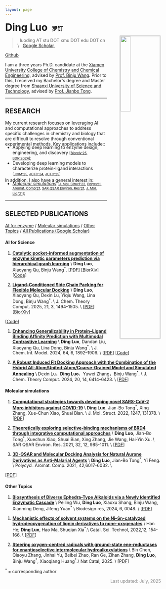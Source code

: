 ```yaml
---
layout: page
---
```


<img align="right" src="assets/img/thumb.png" style="margin-left:40px; margin-bottom:20px; margin-top:45px; border:4px solid #ddd;border-radius:4px; max-width:210px; width:25%; height:auto">

**<font size="6"> Ding Luo </font> &nbsp; <font size="4"> 罗钉 </font>**

> <i class="fas fa-at"></i> &nbsp; luoding AT stu DOT xmu DOT edu DOT cn \\
> <i class="fas fa-link"></i> &nbsp; 
[<i class="fas fa-graduation-cap"></i> Google Scholar](https://scholar.google.com/citations?user=BlQHxToAAAAJ),
<!-- [<i class="fas fa-graduation-cap"></i> Semantic Scholar](https://www.semanticscholar.org/author/Yutong-Xie/3956514), -->
<!-- [<i class="fab fa-linkedin-in"></i> LinkedIn](https://www.linkedin.com/in/yutxie),
[<i class="fab fa-twitter"></i> Twitter](https://twitter.com/yutxie), -->
[<i class="fab fa-github"></i> Github](https://github.com/ld139)

I am a three years Ph.D. candidate at the [Xiamen University](https://www.xmu.edu.cn/) [College of Chemistry and Chemical Engineering](https://chem.xmu.edu.cn/), advised by [Prof. Binju Wang](https://chem.xmu.edu.cn/info/1421/7656.htm). 
Prior to this, I received my Bachelor's degree and Master degree from [Shaanxi University of Science and Technology](https://www.sust.edu.cn/), advised by [Prof. Jianbo Tong](https://hg.sust.edu.cn/info/1236/5604.htm).
<!-- <span style="font-weight: bold; color: red;">I'm looking for tenure-track and postdoctoral positions that start Fall 2026! If my research aligns with your interest or you know of any relevant opportunities, I would be more than happy to get in touch :). Please find my</span> [**CV here**](https://drive.google.com/file/d/17HsrAQy3KGlnQOSLAHNBNzqU2rVOJ3hI/view?usp=sharing).  -->

---

## RESEARCH

My current research focuses on  leveraging ​​AI and computational approaches​​ to address specific challenges in chemistry and biology that are difficult to resolve through conventional experimental methods. 
Key applications include::
<ul style="margin-top: -20px;margin-bottom: -10px;">
<li>Applying ​​deep learning to enzyme design, engineering, and discovery​ <span style="font-size:11px;">[<a href="https://www.biorxiv.org/content/10.1101/2025.05.18.654694v1">Biorxiv'25</a>, <a href="https://doi.org/10.34133/bdr.0048">BDR'2024</a>]</span>; </li>
<li>Developing deep learning models to characterize protein-ligand interactions​ <span style="font-size:11px;">[<a href="https://doi.org/10.1021/acs.jcim.3c01961">JCIM'25</a>, <a href="https://doi.org/10.1021/acs.jctc.4c00653">JCTC'24</a>, <a href="https://doi.org/10.1021/acs.jctc.4c01636">JCTC'25</a>]</span> </li>
<!-- <li>Aligning AI with human behaviors, objectives, and values. </li> -->
<!-- <li>Foundation models for human behaviors (<a href="https://arxiv.org/abs/2505.23058">Be.FM</a>) <span style="font-size:11px;">[<a href="">arXiv'25</a>]</span>. </li> -->
</ul>
<!-- </p> -->

In addition, I also have a general interest in: 
<ul style="margin-top: -20px;margin-bottom: 15px;">
<li><a href="#Molecuar simulations"><em>Molecuar simulations</em></a>
<span style="font-size:11px;">[<a href="https://doi.org/10.1016/j.molstruc.2021.131378/">J. Mol. Struct'22</a>, 
<a href="https://doi.org/10.1080/10406638.2021.1973519">Polycycl. Aromat. Comp'21</a>,
<a href="https://doi.org/10.1080/1062936x.2021.1999317">SAR QSAR Environ. Res'21</a>, 
<a href="https://doi.org/10.1016/j.molliq.2021.116235">J. Mol. Liq.'21</a>]</span>; </li>
</ul>

<!-- For undergraduate and master students who find my research interesting and would like to work with me, please feel free to reach out! -->


---

## SELECTED PUBLICATIONS

[AI for enzyme](#ai-for-science) / [Moleular simulations](#moleular-simulations) / [Other Topics](#other-topics) / [All Publications (Google Scholar)](https://scholar.google.com/citations?user=BlQHxToAAAAJ)

#### AI for Science

1. [**Catalytic pocket-informed augmentation of enzyme kinetic parameters prediction via hierarchical graph learning**](https://www.biorxiv.org/content/10.1101/2025.05.18.654694v1) \\
**Ding Luo**, Xiaoyang Qu, Binju Wang<sup>\*</sup>.
[[PDF](https://www.biorxiv.org/content/10.1101/2025.05.18.654694v1.full.pdf)\]
[[BiorXiv](https://doi.org/10.1101/2025.05.18.654694)\]
[[Code](https://github.com/ld139/GraphKcat)\] 


1. [**Ligand-Conditioned Side Chain Packing for Flexible Molecular Docking**](https://doi.org/10.1021/acs.jctc.4c01636) \\
**Ding Luo**, Xiaoyang Qu, Dexin Lu, Yiqiu Wang, Lina Dong, Binju Wang<sup>\*</sup>. \\
J. Chem. Theory Comput. 2025, 21, 3, 1494–1505. \\
[[PDF](https://www.biorxiv.org/content/10.1101/2024.11.22.624942v1.full.pdf)\]
[[BiorXiv](https://www.biorxiv.org/content/10.1101/2024.11.22.624942v1)\]
<!-- [[Code]()\] -->
[[Code](https://github.com/ld139/ApoDock_public)\] 

1. [**Enhancing Generalizability in Protein–Ligand Binding Affinity Prediction with Multimodal Contrastive Learning**](https://doi.org/10.1021/acs.jcim.3c01961) \\
**Ding Luo**, Dandan Liu, Xiaoyang Qu, Lina Dong, Binju Wang<sup>\*</sup>. \\
J. Chem. Inf. Model. 2024, 64, 6, 1892–1906.  \\
[[PDF](https://pubs.acs.org/doi/pdf/10.1021/acs.jcim.3c01961?ref=article_openPDF)\]
[[Code](https://github.com/ld139/ConBAP)\] 

1. [**A Robust Induced Fit Docking Approach with the Combination of the Hybrid All-Atom/United-Atom/Coarse-Grained Model and Simulated Annealing**](https://doi.org/10.1021/acs.jctc.4c00653) \\
Dexin Lu，**Ding Luo**，Yuwei Zhang，Binju Wang<sup>\*</sup>. \\
J. Chem. Theory Comput. 2024, 20, 14, 6414–6423.  \\
[[PDF](https://pubs.acs.org/doi/pdf/10.1021/acs.jctc.4c00653?ref=article_openPDF)\]


#### Moleular simulations

1. [**Computational strategies towards developing novel SARS-CoV-2 Mpro inhibitors against COVID-19**](https://doi.org/10.1016/j.molstruc.2021.131378) \\
**Ding Luo**, Jian-Bo Tong<sup>\*</sup>, Xing Zhang, Xue-Chun Xiao, Shuai Bian. \\
J. Mol. Struct. 2022, 1247, 131378. \\
[[PDF](https://www.sciencedirect.com/science/article/pii/S0022286021015064?via%3Dihub)\]


1. [**Theoretically exploring selective-binding mechanisms of BRD4 through integrative computational approaches**](https://doi.org/10.1080/1062936x.2021.1999317) \\
**Ding Luo**, Jian-Bo Tong<sup>\*</sup>, Xuechun Xiao, Shuai Bian, Xing Zhang, Jie Wang, Hai-Yin Xu. \\
SAR QSAR Environ. Res. 2021, 32, 12, 985-1011. \\
[[PDF](https://www.tandfonline.com/doi/epdf/10.1080/1062936X.2021.1999317?needAccess=true)\]

1. [**3D-QSAR and Molecular Docking Analysis for Natural Aurone Derivatives as Anti-Malarial Agents**](https://doi.org/10.1080/10406638.2021.1973519) \\
**Ding Luo**, Jian-Bo Tong<sup>\*</sup>, Yi Feng. \\
Polycycl. Aromat. Comp. 2021, 42,6017-6032. \\
<!-- AI for Science Workshop at ICML, 2022. \\ -->
[[PDF](https://www.tandfonline.com/doi/epdf/10.1080/10406638.2021.1973519?needAccess=true)\] 


#### Other Topics

1. [**Biosynthesis of Diverse Ephedra-Type Alkaloids via a Newly Identified Enzymatic Cascade**](http://dx.doi.org/10.34133/bdr.00482) \\
Peiling Wu, **Ding Luo**, Xiaoxu Shang, Binju Wang, Xianming Deng, Jifeng Yuan<sup>\*</sup> \\
Biodesign res, 2024, 6, 0048. \\
[[PDF](http://dx.doi.org/10.34133/bdr.00482)\]
<!-- [[Poster]()\] -->

1. [**Mechanistic effects of solvent systems on the Ni–Sn-catalyzed hydrodeoxygenation of lignin derivatives to none-oxygenates**](https://doi.org/10.1039/d1cy01965a) \\
Han He; **Ding Luo**, Hao Ma, Shuqian Xia<sup>\*</sup>.\\
Catal. Sci. Technol, 2022,12, 154-166. \\
[[PDF](https://pubs.rsc.org/en/content/articlepdf/2022/cy/d1cy01965a)\]

1. [**Steering oxygen-centred radicals with ground-state ene-reductases for enantioselective intermolecular hydroalkoxylations**](https://doi.org/10.1038/s41929-025-01372-z) \\
Bin Chen, Qiaoyu Zhang, Jinhai Yu, Beibei Zhao, Ran Ge, Zihan Zhang, **Ding Luo**, Binju Wang<sup>\*</sup>, Xiaoqiang Huang<sup>\*</sup>.\\
Nat Catal, 2025. \\
[[PDF](https://www.nature.com/articles/s41929-025-01372-z.pdf)\]

<sup>\*</sup> = corresponding author

<p style="color: grey; font-style: normal; text-align: right" >
Last updated: July, 2025 <br>